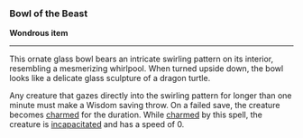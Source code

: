 

### Bowl of the Beast
**Wondrous item**
___
This ornate glass bowl bears an intricate swirling pattern on its interior, resembling a mesmerizing whirlpool. When turned upside down, the bowl looks like a delicate glass sculpture of a dragon turtle.

Any creature that gazes directly into the swirling pattern for longer than one minute must make a Wisdom saving throw. On a failed save, the creature becomes [charmed](https://5e.tools/conditionsdiseases.html#charmed_phb) for the duration. While [charmed](https://5e.tools/conditionsdiseases.html#charmed_phb) by this spell, the creature is [incapacitated](https://5e.tools/conditionsdiseases.html#incapacitated_phb) and has a speed of 0.